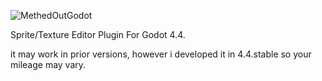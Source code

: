 ![MethedOutGodot](https://github.com/user-attachments/assets/c2b6fe5c-c234-45bd-af7d-0722bbb95a2a)

Sprite/Texture Editor Plugin For Godot 4.4. 

it may work in prior versions, however i developed it in 4.4.stable so your mileage may vary.
